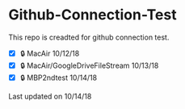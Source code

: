 # Github-Connection-Test

This repo is creadted for github connection test.

- [x] :lock: MacAir 10/12/18
- [x] :lock: MacAir/GoogleDriveFileStream 10/13/18
- [x] :lock: MBP2ndtest 10/14/18

Last updated  on 10/14/18
